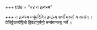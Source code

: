 +++
title = "०४ त इन्न्वस्य"

+++
त इन्न्व॑स्य॒ मधु॑मद्विविप्र॒ इन्द्र॑स्य॒ शर्धो॑ म॒रुतो॒ य आस॑न् ।  
येभि॑र्वृ॒त्रस्ये॑षि॒तो वि॒वेदा॑म॒र्मणो॒ मन्य॑मानस्य॒ मर्म॑ ॥